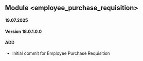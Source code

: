 ## Module <employee_purchase_requisition>

#### 19.07.2025
#### Version 18.0.1.0.0
#### ADD
- Initial commit for Employee Purchase Requisition
